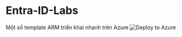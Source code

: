 # Entra-ID-Labs
Một số template ARM triển khai nhanh trên Azure
![Deploy to Azure](https://aka.ms/deploytoazurebutton)
